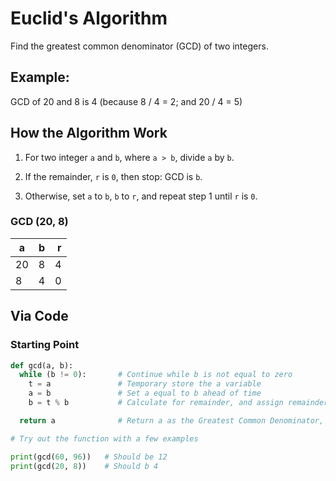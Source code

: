 # Euclid's Algorithm

Find the greatest common denominator (GCD) of two integers.

## Example:

GCD of 20 and 8 is 4 (because 8 / 4 = 2; and 20 / 4 = 5)

## How the Algorithm Work

1. For two integer `a` and `b`, where `a > b`, divide `a` by `b`.

2. If the remainder, `r` is `0`, then stop: GCD is `b`.

3. Otherwise, set `a` to `b`, `b` to `r`, and repeat step 1 until `r` is `0`.

### GCD (20, 8)

|  a  |  b  |  r  |
|-----|:---:|----:|
| 20  |  8  |  4  |
| 8   |  4  |  0  |


## Via Code

### Starting Point

```python
def gcd(a, b):
  while (b != 0):       # Continue while b is not equal to zero
    t = a               # Temporary store the a variable
    a = b               # Set a equal to b ahead of time
    b = t % b           # Calculate for remainder, and assign remainder to b

  return a              # Return a as the Greatest Common Denominator, (Which was assign from b)

# Try out the function with a few examples

print(gcd(60, 96))   # Should be 12
print(gcd(20, 8))    # Should b 4

```